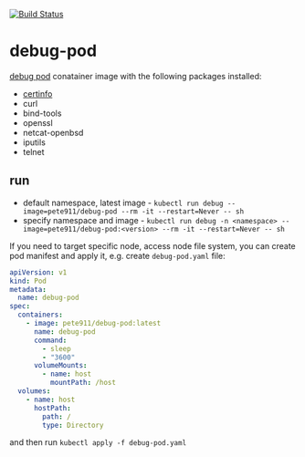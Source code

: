 [![Build Status](https://travis-ci.com/pete911/debug-pod.svg?branch=master)](https://travis-ci.com/pete911/debug-pod)

# debug-pod

[debug pod](https://hub.docker.com/r/pete911/debug-pod) conatainer image with the following packages installed:

 - [certinfo](https://github.com/pete911/certinfo)
 - curl
 - bind-tools
 - openssl
 - netcat-openbsd
 - iputils
 - telnet

## run

 - default namespace, latest image - `kubectl run debug --image=pete911/debug-pod --rm -it --restart=Never -- sh`
 - specify namespace and image - `kubectl run debug -n <namespace> --image=pete911/debug-pod:<version> --rm -it --restart=Never -- sh`

If you need to target specific node, access node file system, you can create pod manifest and apply it, e.g. create `debug-pod.yaml` file:
```yaml
apiVersion: v1
kind: Pod
metadata:
  name: debug-pod
spec:
  containers:
    - image: pete911/debug-pod:latest
      name: debug-pod
      command:
        - sleep
        - "3600"
      volumeMounts:
        - name: host
          mountPath: /host
  volumes:
    - name: host
      hostPath:
        path: /
        type: Directory
```
and then run `kubectl apply -f debug-pod.yaml`
